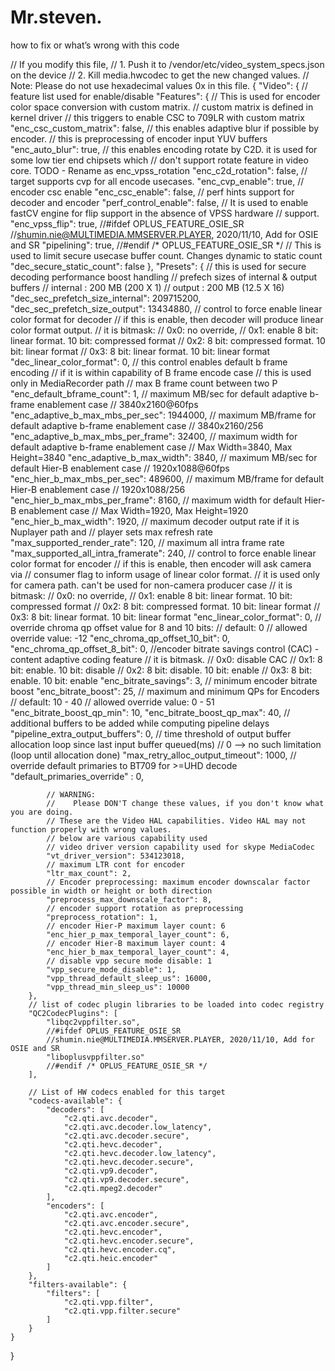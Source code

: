 # Mr.steven.
how to fix or what’s wrong with this code

// If you modify this file,
//    1. Push it to /vendor/etc/video_system_specs.json on the device
//    2. Kill media.hwcodec to get the new changed values.
// Note: Please do not use hexadecimal values 0x in this file.
{
    "Video": {
    // feature list used for enable/disable
        "Features": {
            // This is used for encoder color space conversion with custom matrix.
            // custom matrix is defined in kernel driver
            // this triggers to enable CSC to 709LR with custom matrix
            "enc_csc_custom_matrix": false,
            // this enables adaptive blur if possible by encoder.
            // this is preprocessing of encoder input YUV buffers
            "enc_auto_blur": true,
            // this enables encoding rotate by C2D. it is used for some low tier end chipsets which
            // don't support rotate feature in video core. TODO - Rename as enc_vpss_rotation
            "enc_c2d_rotation": false,
            // target supports cvp for all encode usecases.
            "enc_cvp_enable": true,
            // encoder csc enable
            "enc_csc_enable": false,
            // perf hints support for decoder and encoder
            "perf_control_enable": false,
            // It is used to enable fastCV engine for flip support in the absence of VPSS hardware
            // support.
            "enc_vpss_flip": true,
            //#ifdef OPLUS_FEATURE_OSIE_SR
            //shumin.nie@MULTIMEDIA.MMSERVER.PLAYER, 2020/11/10, Add for OSIE and SR
            "pipelining": true,
            //#endif /* OPLUS_FEATURE_OSIE_SR */
            // This is used to limit secure usecase buffer count. Changes dynamic to static count
            "dec_secure_static_count": false
        },
        "Presets": {
            // this is used for secure decoding performance boost handling
            // prefech sizes of internal & output buffers
            // internal : 200 MB (200 X 1)
            // output   : 200 MB (12.5 X 16)
            "dec_sec_prefetch_size_internal": 209715200,
            "dec_sec_prefetch_size_output": 13434880,
            // control to force enable linear color format for decoder
            // if this is enable, then decoder will produce linear color format output.
            // it is bitmask:
            //  0x0: no override,
            //  0x1: enable 8 bit: linear format. 10 bit: compressed format
            //  0x2: 8 bit: compressed format. 10 bit: linear format
            //  0x3: 8 bit: linear format. 10 bit: linear format
            "dec_linear_color_format": 0,
            // this control enables default b frame encoding
            // if it is within capability of B frame encode case
            // this is used only in MediaRecorder path
            // max B frame count between two P
            "enc_default_bframe_count": 1,
            // maximum MB/sec for default adaptive b-frame enablement case
            // 3840x2160@60fps
            "enc_adaptive_b_max_mbs_per_sec": 1944000,
            // maximum MB/frame for default adaptive b-frame enablement case
            // 3840x2160/256
            "enc_adaptive_b_max_mbs_per_frame": 32400,
            // maximum width for default adaptive b-frame enablement case
            // Max Width=3840, Max Height=3840
            "enc_adaptive_b_max_width": 3840,
            // maximum MB/sec for default Hier-B enablement case
            // 1920x1088@60fps
            "enc_hier_b_max_mbs_per_sec": 489600,
            // maximum MB/frame for default Hier-B enablement case
            // 1920x1088/256
            "enc_hier_b_max_mbs_per_frame": 8160,
            // maximum width for default Hier-B enablement case
            // Max Width=1920, Max Height=1920
            "enc_hier_b_max_width": 1920,
            // maximum decoder output rate if it is Nuplayer path and
            // player sets max refresh rate
            "max_supported_render_rate": 120,
            // maximum all intra frame rate
            "max_supported_all_intra_framerate": 240,
            // control to force enable linear color format for encoder
            // if this is enable, then encoder will ask camera via
            // consumer flag to inform usage of linear color format.
            // it is used only for camera path. can't be used for non-camera producer case
            // it is bitmask:
            //  0x0: no override,
            //  0x1: enable 8 bit: linear format. 10 bit: compressed format
            //  0x2: 8 bit: compressed format. 10 bit: linear format
            //  0x3: 8 bit: linear format. 10 bit: linear format
            "enc_linear_color_format": 0,
            // override chroma qp offset value for 8 and 10 bits:
            // default: 0
            // allowed override value: -12
            "enc_chroma_qp_offset_10_bit": 0,
            "enc_chroma_qp_offset_8_bit": 0,
            //encoder bitrate savings control (CAC) - content adaptive coding feature
            // it is bitmask.
            //  0x0: disable CAC
            //  0x1: 8 bit: enable.  10 bit: disable
            //  0x2: 8 bit: disable. 10 bit: enable
            //  0x3: 8 bit: enable.  10 bit: enable
            "enc_bitrate_savings": 3,
            // minimum encoder bitrate boost
            "enc_bitrate_boost": 25,
            // maximum and minimum QPs for Encoders
            // default: 10 - 40
            // allowed override value: 0 - 51
            "enc_bitrate_boost_qp_min": 10,
            "enc_bitrate_boost_qp_max": 40,
            // additional buffers to be added while computing pipeline delays
            "pipeline_extra_output_buffers": 0,
            // time threshold of output buffer allocation loop since last input buffer queued(ms)
            // 0 --> no such limitation (loop until allocation done)
            "max_retry_alloc_output_timeout": 1000,
            // override default primaries to BT709 for >=UHD decode
            "default_primaries_override" : 0,

            // WARNING:
            //    Please DON'T change these values, if you don't know what you are doing.
            // These are the Video HAL capabilities. Video HAL may not function properly with wrong values.
            // below are various capability used
            // video driver version capability used for skype MediaCodec
            "vt_driver_version": 534123018,
            // maximum LTR cont for encoder
            "ltr_max_count": 2,
            // Encoder preprocessing: maximum encoder downscalar factor possible in width or height or both direction
            "preprocess_max_downscale_factor": 8,
            // encoder support rotation as preprocessing
            "preprocess_rotation": 1,
            // encoder Hier-P maximum layer count: 6
            "enc_hier_p_max_temporal_layer_count": 6,
            // encoder Hier-B maximum layer count: 4
            "enc_hier_b_max_temporal_layer_count": 4,
            // disable vpp secure mode disable: 1
            "vpp_secure_mode_disable": 1,
            "vpp_thread_default_sleep_us": 16000,
            "vpp_thread_min_sleep_us": 10000
        },
        // list of codec plugin libraries to be loaded into codec registry
        "QC2CodecPlugins": [
            "libqc2vppfilter.so",
            //#ifdef OPLUS_FEATURE_OSIE_SR
            //shumin.nie@MULTIMEDIA.MMSERVER.PLAYER, 2020/11/10, Add for OSIE and SR
            "liboplusvppfilter.so"
            //#endif /* OPLUS_FEATURE_OSIE_SR */
        ],

        // List of HW codecs enabled for this target
        "codecs-available": {
            "decoders": [
                "c2.qti.avc.decoder",
                "c2.qti.avc.decoder.low_latency",
                "c2.qti.avc.decoder.secure",
                "c2.qti.hevc.decoder",
                "c2.qti.hevc.decoder.low_latency",
                "c2.qti.hevc.decoder.secure",
                "c2.qti.vp9.decoder",
                "c2.qti.vp9.decoder.secure",
                "c2.qti.mpeg2.decoder"
            ],
            "encoders": [
                "c2.qti.avc.encoder",
                "c2.qti.avc.encoder.secure",
                "c2.qti.hevc.encoder",
                "c2.qti.hevc.encoder.secure",
                "c2.qti.hevc.encoder.cq",
                "c2.qti.heic.encoder"
            ]
        },
        "filters-available": {
            "filters": [
                "c2.qti.vpp.filter",
                "c2.qti.vpp.filter.secure"
            ]
        }
    }
}
